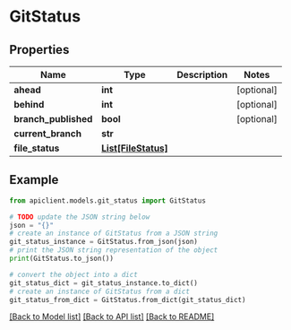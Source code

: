 # GitStatus


## Properties

Name | Type | Description | Notes
------------ | ------------- | ------------- | -------------
**ahead** | **int** |  | [optional] 
**behind** | **int** |  | [optional] 
**branch_published** | **bool** |  | [optional] 
**current_branch** | **str** |  | 
**file_status** | [**List[FileStatus]**](FileStatus.md) |  | 

## Example

```python
from apiclient.models.git_status import GitStatus

# TODO update the JSON string below
json = "{}"
# create an instance of GitStatus from a JSON string
git_status_instance = GitStatus.from_json(json)
# print the JSON string representation of the object
print(GitStatus.to_json())

# convert the object into a dict
git_status_dict = git_status_instance.to_dict()
# create an instance of GitStatus from a dict
git_status_from_dict = GitStatus.from_dict(git_status_dict)
```
[[Back to Model list]](../README.md#documentation-for-models) [[Back to API list]](../README.md#documentation-for-api-endpoints) [[Back to README]](../README.md)


